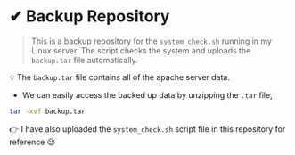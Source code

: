 # ✔ Backup Repository
> This is a backup repository for the `system_check.sh` running in my Linux server. The script checks the system and uploads the `backup.tar` file automatically.

💡 The `backup.tar` file contains all of the apache server data.

- We can easily access the backed up data by unzipping the `.tar` file,

```bash
tar -xvf backup.tar
```

👉 I have also uploaded the `system_check.sh` script file in this repository for reference 😉 
